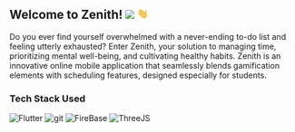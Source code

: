 <h2>Welcome to Zenith! <img src="https://emojis.slackmojis.com/emojis/images/1531849430/4246/blob-sunglasses.gif?1531849430" width="25px"/> <img src="https://raw.githubusercontent.com/ABSphreak/ABSphreak/master/gifs/Hi.gif" width="20px" /></h2>
<p>Do you ever find yourself overwhelmed with a never-ending to-do list and feeling utterly exhausted? Enter Zenith, your solution to managing time, prioritizing mental well-being, and cultivating healthy habits. Zenith is an innovative online mobile application that seamlessly blends gamification elements with scheduling features, designed especially for students.</p>
<h3>Tech Stack Used</h3>
<p>
  <img alt="Flutter" src="https://static.wikia.nocookie.net/logo-timeline/images/c/cf/4B4A9751-D2BF-4A93-BDCC-CDCA5326B65F.png/revision/latest?cb=20210426191500" width="100px" />
  <img alt="git" src="https://img.shields.io/badge/-Git-F05032?style=flat-square&logo=git&logoColor=white" width="120px"/>
  <img alt="FireBase" src="https://cdn.dribbble.com/users/528264/screenshots/3140440/media/5f34fd1aa2ebfaf2cd548bafeb021c8f.png" width="100px"/>
  <img alt="ThreeJS" src="https://ucarecdn.com/22a0a69b-689f-46c9-866b-57650f31fde9/" width="100px"/>
</p>
